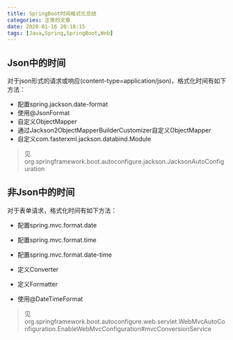 ```yaml
---
title: SpringBoot时间格式化总结
categories: 正常的文章
date: 2020-01-16 20:18:15
tags: [Java,Spring,SpringBoot,Web]
---
```


## Json中的时间

对于json形式的请求或响应(content-type=application/json)，格式化时间有如下方法：

- 配置spring.jackson.date-format
- 使用@JsonFormat
- 自定义ObjectMapper
- 通过Jackson2ObjectMapperBuilderCustomizer自定义ObjectMapper
- 自定义com.fasterxml.jackson.databind.Module

> 见org.springframework.boot.autoconfigure.jackson.JacksonAutoConfiguration

## 非Json中的时间

对于表单请求，格式化时间有如下方法：

- 配置spring.mvc.format.date

- 配置spring.mvc.format.time
- 配置spring.mvc.format.date-time
- 定义Converter
- 定义Formatter
- 使用@DateTimeFormat

> 见org.springframework.boot.autoconfigure.web.servlet.WebMvcAutoConfiguration.EnableWebMvcConfiguration#mvcConversionService